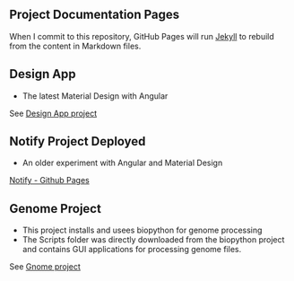 ## Project Documentation Pages


When I commit to this repository, GitHub Pages will run [Jekyll](https://jekyllrb.com/) to rebuild from the content in Markdown files.

## Design App

* The latest Material Design with Angular

See [Design App project](http://github.com/spopp/design-app)

## Notify Project Deployed

* An older experiment with Angular and Material Design

[Notify - Github Pages](https://spopp.github.io/notify)


## Genome Project


* This project installs and usees biopython for genome processing
* The Scripts folder was directly downloaded from the biopython project and contains GUI applications for processing genome files.

See [Gnome project](http://github.com/spopp/genome)
